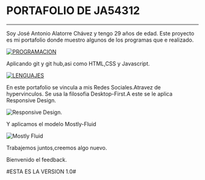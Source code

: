 # PORTAFOLIO DE JA54312

------------


Soy José Antonio Alatorre Chávez y tengo 29 años de edad.
Este proyecto es mi portafolio donde muestro algunos de los programas que e realizado.



[![PROGRAMACION](https://www.oowlish.com/wp-content/uploads/2018/03/frontend.png "PROGRAMACION")](http://https://www.oowlish.com/2019/05/20/front-end-designer/ "PROGRAMACION")

 Aplicando git y git hub,asi como HTML,CSS y Javascript.

[![LENGUAJES](https://www.toughlex.com/wp-content/uploads/2017/02/frontend-logo-featured-image-2.png "LENGUAJES")](http://https://www.toughlex.com/technologies/client-side/ "LENGUAJES")

En este portafolio se vincula a mis Redes Sociales.Atravez de hypervinculos.
Se usa la filosofia Desktop-First.A este se le aplica Responsive Design.

![Responsive Design.](https://www.proqsolutions.com/wp-content/uploads/2015/01/Responsive-Design1.jpg "Responsive Design.")

Y aplicamos el modelo Mostly-Fluid

![Mostly Fluid](https://lh3.googleusercontent.com/proxy/_sizqefdb0acr8SdVLNgB8TiSNBH4HkgD1B9XfRIjl99zx9AuzEDFFENsoKSL9-Cl7kCfvo8rqO1-H1kw3TdeHBG3y20DX_fGiKtsY0AUxOFXq1r3yEiBBJZ1V6M "Mostly Fluid")

Trabajemos juntos,creemos algo nuevo.

Bienvenido el feedback.

#ESTA ES LA VERSION 1.0#